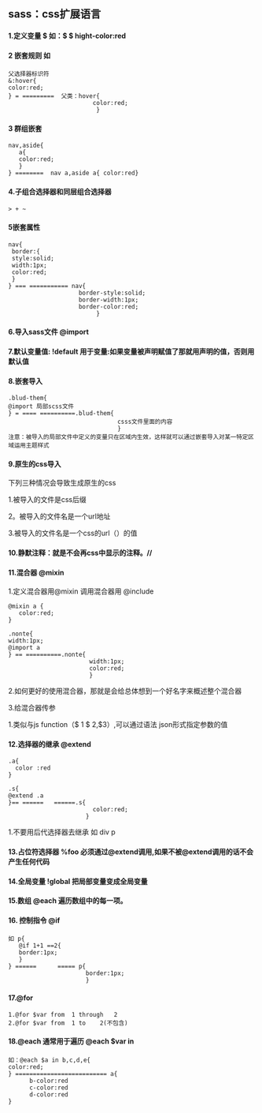 ##                                 sass：css扩展语言

#### 1.定义变量 $  如：$ $ hight-color:red   

#### 2 嵌套规则 如 

```
父选择器标识符
&:hover{
color:red;
} = =========  父类：hover{
                        color:red;
                         }
```

#### 3 群组嵌套

```
nav,aside{
   a{
   color:red;
   }
} ========  nav a,aside a{ color:red}
```

#### 4.子组合选择器和同层组合选择器

```
> + ~
```

#### 5嵌套属性

```
nav{
 border:{
 style:solid;
 width:1px;
 color:red;
 }
} === =========== nav{
                    border-style:solid;
                    border-width:1px;
                    border-color:red;
                         }
```

#### 6.导入sass文件 @import 

#### 7.默认变量值: !default      用于变量:如果变量被声明赋值了那就用声明的值，否则用默认值

#### 8.嵌套导入

```
.blud-them{
@import 局部scss文件
} = ==== ==========.blud-them{
                               csss文件里面的内容                
                               }
注意：被导入的局部文件中定义的变量只在区域内生效，这样就可以通过嵌套导入对某一特定区域运用主题样式
```

#### 9.原生的css导入

下列三种情况会导致生成原生的css

1.被导入的文件是css后缀

2。被导入的文件名是一个url地址

3.被导入的文件名是一个css的url（）的值

#### 10.静默注释：就是不会再css中显示的注释。//

#### 11.混合器 @mixin

1.定义混合器用@mixin  调用混合器用 @include

```
@mixin a {
   color:red;
}

.nonte{
width:1px;
@import a
} == ==========.nonte{ 
                       width:1px;
                       color:red;
                       }
```

2.如何更好的使用混合器，那就是会给总体想到一个好名字来概述整个混合器

3.给混合器传参

1.类似与js function（$ 1 $ 2,$3）,可以通过语法  json形式指定参数的值

#### 12.选择器的继承 @extend

```
.a{
  color :red
}

.s{
@extend .a
}== ======   ======.s{
                        color:red;
                      }
```

1.不要用后代选择器去继承 如 div p

#### 13.占位符选择器 %foo 必须通过@extend调用,如果不被@extend调用的话不会产生任何代码

#### 14.全局变量 !global   把局部变量变成全局变量

#### 15.数组  @each 遍历数组中的每一项。

#### 16. 控制指令 @if

```
如 p{
   @if 1+1 ==2{
   border:1px;
   }
} ======      ===== p{
                      border:1px;
                      }
```

#### 17.@for

```
1.@for $var from  1 through   2 
2.@for $var from  1 to    2(不包含)
```

#### 18.@each 通常用于遍历 @each $var in <list>

```
如：@each $a in b,c,d,e{
color:red;
} ========================== a{
      b-color:red
      c-color:red
      d-color:red
}
```

